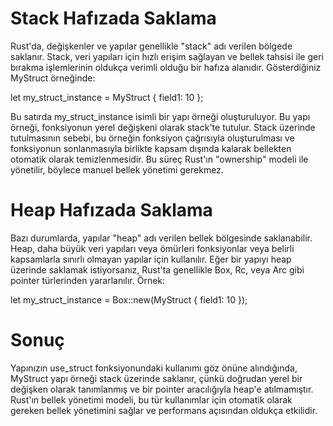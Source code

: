 <h1>Stack Hafızada Saklama</h1>
Rust'da, değişkenler ve yapılar genellikle "stack" adı verilen bölgede saklanır.
Stack, veri yapıları için hızlı erişim sağlayan ve bellek tahsisi ile geri bırakma işlemlerinin oldukça verimli olduğu bir hafıza alanıdır.
Gösterdiğiniz MyStruct örneğinde:

let my_struct_instance = MyStruct { field1: 10 };

Bu satırda my_struct_instance isimli bir yapı örneği oluşturuluyor. Bu yapı örneği, fonksiyonun yerel değişkeni olarak stack'te tutulur. Stack üzerinde tutulmasının sebebi, bu örneğin fonksiyon çağrısıyla oluşturulması ve fonksiyonun sonlanmasıyla birlikte kapsam dışında kalarak bellekten otomatik olarak temizlenmesidir. Bu süreç Rust'ın "ownership" modeli ile yönetilir, böylece manuel bellek yönetimi gerekmez.

<h1>Heap Hafızada Saklama</h1>
Bazı durumlarda, yapılar "heap" adı verilen bellek bölgesinde saklanabilir. Heap, daha büyük veri yapıları veya ömürleri fonksiyonlar veya belirli kapsamlarla sınırlı olmayan yapılar için kullanılır. Eğer bir yapıyı heap üzerinde saklamak istiyorsanız, Rust'ta genellikle Box, Rc, veya Arc gibi pointer türlerinden yararlanılır. 
Örnek:

let my_struct_instance = Box::new(MyStruct { field1: 10 });

<h1>Sonuç</h1>
Yapınızın use_struct fonksiyonundaki kullanımı göz önüne alındığında, MyStruct yapı örneği stack üzerinde saklanır, çünkü doğrudan yerel bir değişken olarak tanımlanmış ve bir pointer aracılığıyla heap'e atılmamıştır. Rust'ın bellek yönetimi modeli, bu tür kullanımlar için otomatik olarak gereken bellek yönetimini sağlar ve performans açısından oldukça etkilidir.